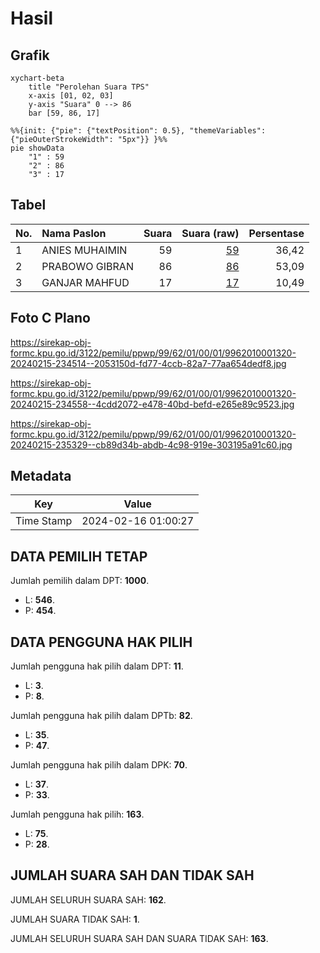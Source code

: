 # Hasil

## Grafik

```mermaid
xychart-beta
    title "Perolehan Suara TPS"
    x-axis [01, 02, 03]
    y-axis "Suara" 0 --> 86
    bar [59, 86, 17]
```

```mermaid
%%{init: {"pie": {"textPosition": 0.5}, "themeVariables": {"pieOuterStrokeWidth": "5px"}} }%%
pie showData
    "1" : 59
    "2" : 86
    "3" : 17
```

## Tabel

| No. | Nama Paslon    | Suara | Suara (raw) | Persentase |
|:--- |:-------------- | -----:| -----------:| ----------:|
| 1   | ANIES MUHAIMIN | 59    | [59][p-1]   | 36,42      |
| 2   | PRABOWO GIBRAN | 86    | [86][p-2]   | 53,09      |
| 3   | GANJAR MAHFUD  | 17    | [17][p-3]   | 10,49      |


[p-1]: https://github.com/gigit-pemilu/pemilu-2024-99-luar-negeri/blob/main/pilpres/hitung-suara/sub/99-luar-negeri/sub/62-kuala-lumpur-malaysia/sub/01-kuala-lumpur-malaysia/sub/0001-kuala-lumpur-malaysia/sub/320-tps-007/sub/paslon-1.txt
[p-2]: https://github.com/gigit-pemilu/pemilu-2024-99-luar-negeri/blob/main/pilpres/hitung-suara/sub/99-luar-negeri/sub/62-kuala-lumpur-malaysia/sub/01-kuala-lumpur-malaysia/sub/0001-kuala-lumpur-malaysia/sub/320-tps-007/sub/paslon-2.txt
[p-3]: https://github.com/gigit-pemilu/pemilu-2024-99-luar-negeri/blob/main/pilpres/hitung-suara/sub/99-luar-negeri/sub/62-kuala-lumpur-malaysia/sub/01-kuala-lumpur-malaysia/sub/0001-kuala-lumpur-malaysia/sub/320-tps-007/sub/paslon-3.txt

## Foto C Plano

https://sirekap-obj-formc.kpu.go.id/3122/pemilu/ppwp/99/62/01/00/01/9962010001320-20240215-234514--2053150d-fd77-4ccb-82a7-77aa654dedf8.jpg

https://sirekap-obj-formc.kpu.go.id/3122/pemilu/ppwp/99/62/01/00/01/9962010001320-20240215-234558--4cdd2072-e478-40bd-befd-e265e89c9523.jpg

https://sirekap-obj-formc.kpu.go.id/3122/pemilu/ppwp/99/62/01/00/01/9962010001320-20240215-235329--cb89d34b-abdb-4c98-919e-303195a91c60.jpg


## Metadata

| Key        | Value               |
| ---------- | ------------------- |
| Time Stamp | 2024-02-16 01:00:27 |


## DATA PEMILIH TETAP

Jumlah pemilih dalam DPT: **1000**.
 * L: **546**.
 * P: **454**.

## DATA PENGGUNA HAK PILIH

Jumlah pengguna hak pilih dalam DPT: **11**.
 * L: **3**.
 * P: **8**.

Jumlah pengguna hak pilih dalam DPTb: **82**.
 * L: **35**.
 * P: **47**.

Jumlah pengguna hak pilih dalam DPK: **70**.
 * L: **37**.
 * P: **33**.

Jumlah pengguna hak pilih: **163**.
 * L: **75**.
 * P: **28**.

## JUMLAH SUARA SAH DAN TIDAK SAH

JUMLAH SELURUH SUARA SAH: **162**.

JUMLAH SUARA TIDAK SAH: **1**.

JUMLAH SELURUH SUARA SAH DAN SUARA TIDAK SAH: **163**.


